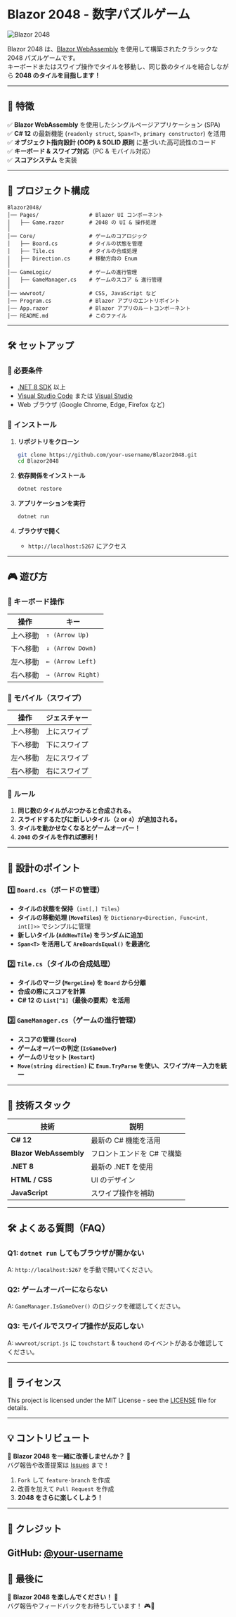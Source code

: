 # Blazor 2048 - 数字パズルゲーム

![Blazor 2048](https://github.com/user-attachments/assets/17f12646-06fe-4fe3-be4f-00b3a3ec856d)

Blazor 2048 は、[Blazor WebAssembly](https://dotnet.microsoft.com/en-us/apps/aspnet/web-apps/blazor) を使用して構築されたクラシックな 2048 パズルゲームです。  
キーボードまたはスワイプ操作でタイルを移動し、同じ数のタイルを結合しながら **2048 のタイルを目指します！**

---

## **🎯 特徴**
✅ **Blazor WebAssembly** を使用したシングルページアプリケーション (SPA)  
✅ **C# 12** の最新機能 (`readonly struct`, `Span<T>`, `primary constructor`) を活用  
✅ **オブジェクト指向設計 (OOP) & SOLID 原則** に基づいた高可読性のコード  
✅ **キーボード & スワイプ対応**（PC & モバイル対応）  
✅ **スコアシステム** を実装  

---

## **📂 プロジェクト構成**
```
Blazor2048/
│── Pages/                # Blazor UI コンポーネント
│   ├── Game.razor        # 2048 の UI & 操作処理
│
│── Core/                 # ゲームのコアロジック
│   ├── Board.cs          # タイルの状態を管理
│   ├── Tile.cs           # タイルの合成処理
│   ├── Direction.cs      # 移動方向の Enum
│
│── GameLogic/            # ゲームの進行管理
│   ├── GameManager.cs    # ゲームのスコア & 進行管理
│
│── wwwroot/              # CSS, JavaScript など
│── Program.cs            # Blazor アプリのエントリポイント
│── App.razor             # Blazor アプリのルートコンポーネント
│── README.md             # このファイル
```

---

## **🛠 セットアップ**

### **🔹 必要条件**
- [.NET 8 SDK](https://dotnet.microsoft.com/en-us/download/dotnet/8.0) 以上
- [Visual Studio Code](https://code.visualstudio.com/) または [Visual Studio](https://visualstudio.microsoft.com/)
- Web ブラウザ (Google Chrome, Edge, Firefox など)

### **🔹 インストール**
1. **リポジトリをクローン**
   ```sh
   git clone https://github.com/your-username/Blazor2048.git
   cd Blazor2048
   ```

2. **依存関係をインストール**
   ```sh
   dotnet restore
   ```

3. **アプリケーションを実行**
   ```sh
   dotnet run
   ```

4. **ブラウザで開く**
   - `http://localhost:5267` にアクセス

---

## **🎮 遊び方**
### **🔹 キーボード操作**
| 操作     | キー              |
| -------- | ----------------- |
| 上へ移動 | `↑ (Arrow Up)`    |
| 下へ移動 | `↓ (Arrow Down)`  |
| 左へ移動 | `← (Arrow Left)`  |
| 右へ移動 | `→ (Arrow Right)` |

### **🔹 モバイル（スワイプ）**
| 操作     | ジェスチャー |
| -------- | ------------ |
| 上へ移動 | 上にスワイプ |
| 下へ移動 | 下にスワイプ |
| 左へ移動 | 左にスワイプ |
| 右へ移動 | 右にスワイプ |

### **🔹 ルール**
1. **同じ数のタイルがぶつかると合成される。**
2. **スライドするたびに新しいタイル（`2` or `4`）が追加される。**
3. **タイルを動かせなくなるとゲームオーバー！**
4. **`2048` のタイルを作れば勝利！**

---

## **📌 設計のポイント**
### **1️⃣ `Board.cs`（ボードの管理）**
- **タイルの状態を保持**（`int[,] Tiles`）
- **タイルの移動処理 (`MoveTiles`)** を `Dictionary<Direction, Func<int, int[]>>` でシンプルに管理
- **新しいタイル (`AddNewTile`) をランダムに追加**
- **`Span<T>` を活用して `AreBoardsEqual()` を最適化**

### **2️⃣ `Tile.cs`（タイルの合成処理）**
- **タイルのマージ (`MergeLine`) を `Board` から分離**
- **合成の際にスコアを計算**
- **C# 12 の `List[^1]`（最後の要素）を活用**

### **3️⃣ `GameManager.cs`（ゲームの進行管理）**
- **スコアの管理 (`Score`)**
- **ゲームオーバーの判定 (`IsGameOver`)**
- **ゲームのリセット (`Restart`)**
- **`Move(string direction)` に `Enum.TryParse` を使い、スワイプ/キー入力を統一**

---

## **🚀 技術スタック**
| 技術                   | 説明                       |
| ---------------------- | -------------------------- |
| **C# 12**              | 最新の C# 機能を活用       |
| **Blazor WebAssembly** | フロントエンドを C# で構築 |
| **.NET 8**             | 最新の .NET を使用         |
| **HTML / CSS**         | UI のデザイン              |
| **JavaScript**         | スワイプ操作を補助         |

---

## **🛠 よくある質問（FAQ）**
### **Q1: `dotnet run` してもブラウザが開かない**
A: `http://localhost:5267` を手動で開いてください。

### **Q2: ゲームオーバーにならない**
A: `GameManager.IsGameOver()` のロジックを確認してください。

### **Q3: モバイルでスワイプ操作が反応しない**
A: `wwwroot/script.js` に `touchstart` & `touchend` のイベントがあるか確認してください。

---

## **📜 ライセンス**
This project is licensed under the MIT License - see the [LICENSE](LICENSE) file for details.

---

## **💡 コントリビュート**
🚀 **Blazor 2048 を一緒に改善しませんか？** 🚀  
バグ報告や改善提案は [Issues](https://github.com/your-username/Blazor2048/issues) まで！

1. `Fork` して `feature-branch` を作成
2. 改善を加えて `Pull Request` を作成
3. **2048 をさらに楽しくしよう！**

---

## **📢 クレジット**
GitHub: [@your-username](https://github.com/sano-suguru)  
---

## **🎉 最後に**
🚀 **Blazor 2048 を楽しんでください！** 🚀  
バグ報告やフィードバックをお待ちしています！ 🎮🎯
```
